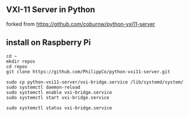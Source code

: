 ## VXI-11 Server in Python

forked from https://github.com/coburnw/python-vxi11-server


## install on Raspberry Pi

    cd ~
    mkdir repos
    cd repos
    git clone https://github.com/PhilippCo/python-vxi11-server.git
    
    sudo cp python-vxi11-server/vxi-bridge.service /lib/systemd/system/
    sudo systemctl daemon-reload
    sudo systemctl enable vxi-bridge.service
    sudo systemctl start vxi-bridge.service

    sudo systemctl status vxi-bridge.service
 
